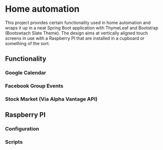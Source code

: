 # Home automation

This project provides certain functionality used in home automation and wraps it up in a neat Spring Boot application with ThymeLeaf and Bootstrap (Bootswtach Slate Theme). The design aims at vertically aligned touch screens in use with a Raspberry PI that are installed in a cupboard or something of the sort.

## Functionality

### Google Calendar

### Facebook Group Events

### Stock Market (Via Alpha Vantage API)

## Raspberry PI 

### Configuration

### Scripts